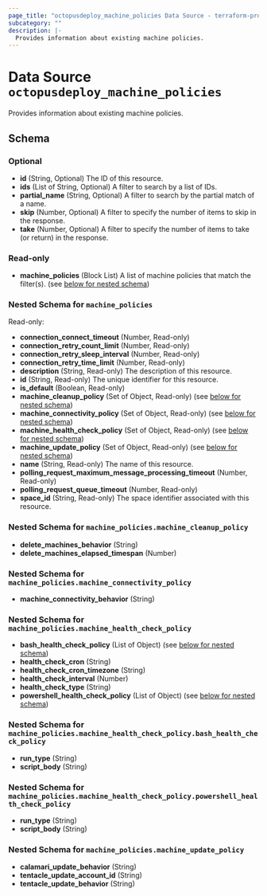 ```yaml
---
page_title: "octopusdeploy_machine_policies Data Source - terraform-provider-octopusdeploy"
subcategory: ""
description: |-
  Provides information about existing machine policies.
---
```


# Data Source `octopusdeploy_machine_policies`

Provides information about existing machine policies.



## Schema

### Optional

- **id** (String, Optional) The ID of this resource.
- **ids** (List of String, Optional) A filter to search by a list of IDs.
- **partial_name** (String, Optional) A filter to search by the partial match of a name.
- **skip** (Number, Optional) A filter to specify the number of items to skip in the response.
- **take** (Number, Optional) A filter to specify the number of items to take (or return) in the response.

### Read-only

- **machine_policies** (Block List) A list of machine policies that match the filter(s). (see [below for nested schema](#nestedblock--machine_policies))

<a id="nestedblock--machine_policies"></a>
### Nested Schema for `machine_policies`

Read-only:

- **connection_connect_timeout** (Number, Read-only)
- **connection_retry_count_limit** (Number, Read-only)
- **connection_retry_sleep_interval** (Number, Read-only)
- **connection_retry_time_limit** (Number, Read-only)
- **description** (String, Read-only) The description of this resource.
- **id** (String, Read-only) The unique identifier for this resource.
- **is_default** (Boolean, Read-only)
- **machine_cleanup_policy** (Set of Object, Read-only) (see [below for nested schema](#nestedatt--machine_policies--machine_cleanup_policy))
- **machine_connectivity_policy** (Set of Object, Read-only) (see [below for nested schema](#nestedatt--machine_policies--machine_connectivity_policy))
- **machine_health_check_policy** (Set of Object, Read-only) (see [below for nested schema](#nestedatt--machine_policies--machine_health_check_policy))
- **machine_update_policy** (Set of Object, Read-only) (see [below for nested schema](#nestedatt--machine_policies--machine_update_policy))
- **name** (String, Read-only) The name of this resource.
- **polling_request_maximum_message_processing_timeout** (Number, Read-only)
- **polling_request_queue_timeout** (Number, Read-only)
- **space_id** (String, Read-only) The space identifier associated with this resource.

<a id="nestedatt--machine_policies--machine_cleanup_policy"></a>
### Nested Schema for `machine_policies.machine_cleanup_policy`

- **delete_machines_behavior** (String)
- **delete_machines_elapsed_timespan** (Number)


<a id="nestedatt--machine_policies--machine_connectivity_policy"></a>
### Nested Schema for `machine_policies.machine_connectivity_policy`

- **machine_connectivity_behavior** (String)


<a id="nestedatt--machine_policies--machine_health_check_policy"></a>
### Nested Schema for `machine_policies.machine_health_check_policy`

- **bash_health_check_policy** (List of Object) (see [below for nested schema](#nestedobjatt--machine_policies--machine_health_check_policy--bash_health_check_policy))
- **health_check_cron** (String)
- **health_check_cron_timezone** (String)
- **health_check_interval** (Number)
- **health_check_type** (String)
- **powershell_health_check_policy** (List of Object) (see [below for nested schema](#nestedobjatt--machine_policies--machine_health_check_policy--powershell_health_check_policy))

<a id="nestedobjatt--machine_policies--machine_health_check_policy--bash_health_check_policy"></a>
### Nested Schema for `machine_policies.machine_health_check_policy.bash_health_check_policy`

- **run_type** (String)
- **script_body** (String)


<a id="nestedobjatt--machine_policies--machine_health_check_policy--powershell_health_check_policy"></a>
### Nested Schema for `machine_policies.machine_health_check_policy.powershell_health_check_policy`

- **run_type** (String)
- **script_body** (String)



<a id="nestedatt--machine_policies--machine_update_policy"></a>
### Nested Schema for `machine_policies.machine_update_policy`

- **calamari_update_behavior** (String)
- **tentacle_update_account_id** (String)
- **tentacle_update_behavior** (String)


